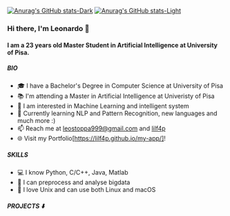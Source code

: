 [![Anurag's GitHub stats-Dark](https://github-readme-stats.vercel.app/api?username=lilf4p&show_icons=true&custom_title=lilf4p+Github+Stats&count_private=true&theme=radical#gh-dark-mode-only)](https://github.com/anuraghazra/github-readme-stats#gh-dark-mode-only)
[![Anurag's GitHub stats-Light](https://github-readme-stats.vercel.app/api?username=lilf4&show_icons=true&custom_title=lilf4p+Github+Stats&count_private=true&theme=default#gh-light-mode-only)](https://github.com/anuraghazra/github-readme-stats#gh-light-mode-only)
     
### Hi there, I'm Leonardo 👋

#### I am a 23 years old Master Student in Artificial Intelligence at University of Pisa.

##### BIO
- 🎓 I have a Bachelor's Degree in Computer Science at University of Pisa 
- 📚 I'm attending a Master in Artificial Intelligence at Univeristy of Pisa
- 🧐 I am interested in Machine Learning and intelligent system
- 🌱 Currently learning NLP and Pattern Recognition, new languages and much more :)
- 📫 Reach me at [leostoppa999@gmail.com](mailto:leostoppa999@gmail.com) and [lilf4p](https://twitter.com/lilf4p)
- 🌐 Visit my Portfolio[https://lilf4p.github.io/my-app/]!

##### SKILLS
- 💻 I know Python, C/C++, Java, Matlab
- 🧮 I can preprocess and analyse bigdata 
- 💾 I love Unix and can use both Linux and macOS

##### PROJECTS ⬇️
